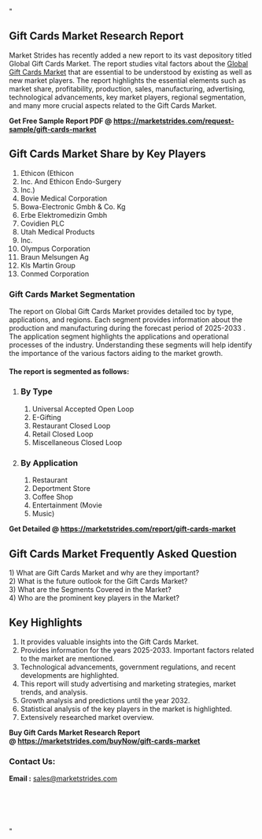 <p>"</p>
<h2>Gift Cards Market Research Report</h2>
<p>Market Strides has recently added a new report to its vast depository titled Global Gift Cards Market. The report studies vital factors about the&nbsp;<a href="https://marketstrides.com/report/gift-cards-market">Global Gift Cards Market</a>&nbsp;that are essential to be understood by existing as well as new market players. The report highlights the essential elements such as market share, profitability, production, sales, manufacturing, advertising, technological advancements, key market players, regional segmentation, and many more crucial aspects related to the Gift Cards Market.</p>
<p><strong>Get Free Sample Report PDF @&nbsp;<a href="https://marketstrides.com/request-sample/gift-cards-market">https://marketstrides.com/request-sample/gift-cards-market</a></strong></p>
<h2><strong>Gift Cards Market Share by Key Players</strong></h2>
<ol>
<li>Ethicon (Ethicon</li>
<li>Inc. And Ethicon Endo-Surgery</li>
<li>Inc.)</li>
<li>Bovie Medical Corporation</li>
<li>Bowa-Electronic Gmbh &amp; Co. Kg</li>
<li>Erbe Elektromedizin Gmbh</li>
<li>Covidien PLC</li>
<li>Utah Medical Products</li>
<li>Inc.</li>
<li>Olympus Corporation</li>
<li>Braun Melsungen Ag</li>
<li>Kls Martin Group</li>
<li>Conmed Corporation</li>
</ol>
<h3><strong>Gift Cards Market Segmentation</strong></h3>
<p>The report on Global Gift Cards Market provides detailed toc by type, applications, and regions. Each segment provides information about the production and manufacturing during the forecast period of 2025-2033 . The application segment highlights the applications and operational processes of the industry. Understanding these segments will help identify the importance of the various factors aiding to the market growth.</p>
<h4>The report is segmented as follows:</h4>
<ol>
<li>
<h3>By Type</h3>
<ol>
<li>Universal Accepted Open Loop</li>
<li>E-Gifting</li>
<li>Restaurant Closed Loop</li>
<li>Retail Closed Loop</li>
<li>Miscellaneous Closed Loop</li>
</ol>
</li>
<li>
<h3>By Application</h3>
<ol>
<li>Restaurant</li>
<li>Deportment Store</li>
<li>Coffee Shop</li>
<li>Entertainment (Movie</li>
<li>Music)</li>
</ol>
</li>
</ol>
<p><strong>Get Detailed @&nbsp;<a href="https://marketstrides.com/report/gift-cards-market">https://marketstrides.com/report/gift-cards-market</a></strong></p>
<h2 class=""><strong>Gift Cards Market Frequently Asked Question</strong></h2>
<div class="">1) What are&nbsp;Gift Cards Market and why are they important?
<div class="">
<div class="">2) What is the future outlook for the Gift Cards Market?</div>
</div>
</div>
<div class="">3) What are the Segments Covered in the Market?</div>
<div class="">4) Who are the prominent key players in the Market?</div>
<h2><strong>Key Highlights</strong></h2>
<div class="">
<ol>
<li>It provides valuable insights into the Gift Cards Market.</li>
<li>Provides information for the years 2025-2033. Important factors related to the market are mentioned.</li>
<li>Technological advancements, government regulations, and recent developments are highlighted.</li>
<li>This report will study advertising and marketing strategies, market trends, and analysis.</li>
<li>Growth analysis and predictions until the year 2032.</li>
<li>Statistical analysis of the key players in the market is highlighted.</li>
<li>Extensively researched market overview.</li>
</ol>
<p><strong>Buy Gift Cards Market Research Report @&nbsp;<a href="https://marketstrides.com/buyNow/gift-cards-market">https://marketstrides.com/buyNow/gift-cards-market</a></strong></p>
<h3>Contact Us:</h3>
<p><strong>Email :</strong> <a href="mailto:sales@marketstrides.com">sales@marketstrides.com</a></p>
</div>
<p>&nbsp;</p>
<h3>&nbsp;</h3>
<p>"</p>

